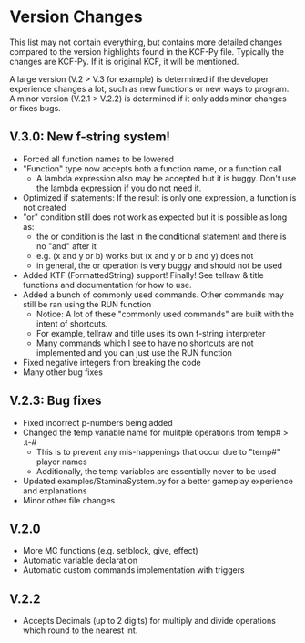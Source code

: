 # Version Changes
This list may not contain everything, but contains more detailed changes compared to the version highlights found in the KCF-Py file.
Typically the changes are KCF-Py. If it is original KCF, it will be mentioned.

A large version (V.2 > V.3 for example) is determined if the developer experience changes a lot, such as new functions or new ways to program.
A minor version (V.2.1 > V.2.2) is determined if it only adds minor changes or fixes bugs.

## V.3.0: New f-string system!
* Forced all function names to be lowered
* "Function" type now accepts both a function name, or a function call
    * A lambda expression also may be accepted but it is buggy. Don't use the lambda expression if you do not need it.
* Optimized if statements: If the result is only one expression, a function is not created
* "or" condition still does not work as expected but it is possible as long as:
    * the or condition is the last in the conditional statement and there is no "and" after it
    * e.g. (x and y or b) works but (x and y or b and y) does not
    * in general, the or operation is very buggy and should not be used
* Added KTF (FormattedString) support! Finally! See tellraw & title functions and documentation for how to use.
* Added a bunch of commonly used commands. Other commands may still be ran using the RUN function
    * Notice: A lot of these "commonly used commands" are built with the intent of shortcuts. 
    * For example, tellraw and title uses its own f-string interpreter
    * Many commands which I see to have no shortcuts are not implemented and you can just use the RUN function
* Fixed negative integers from breaking the code
* Many other bug fixes

## V.2.3: Bug fixes
* Fixed incorrect p-numbers being added
* Changed the temp variable name for mulitple operations from temp# > .t-#
    * This is to prevent any mis-happenings that occur due to "temp#" player names
    * Additionally, the temp variables are essentially never to be used
* Updated examples/StaminaSystem.py for a better gameplay experience and explanations
* Minor other file changes

## V.2.0
+ More MC functions (e.g. setblock, give, effect)
+ Automatic variable declaration
+ Automatic custom commands implementation with triggers
## V.2.2
+ Accepts Decimals (up to 2 digits) for multiply and divide operations which round to the nearest int.